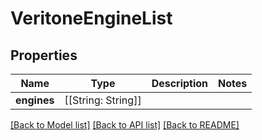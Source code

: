 # VeritoneEngineList

## Properties

Name | Type | Description | Notes
------------ | ------------- | ------------- | -------------
**engines** | [[String: String]] |  | 

[[Back to Model list]](../README.md#documentation-for-models) [[Back to API list]](../README.md#documentation-for-api-endpoints) [[Back to README]](../README.md)


